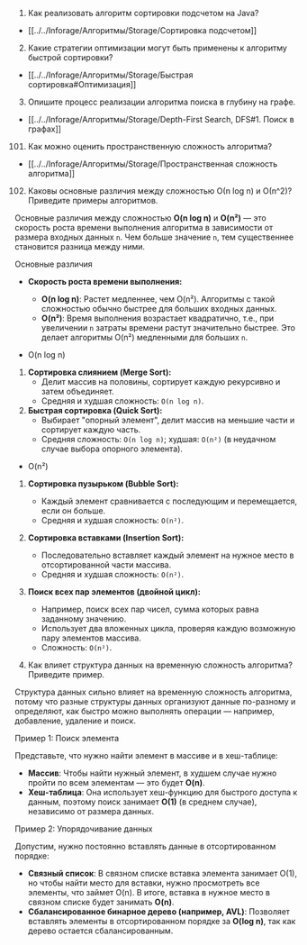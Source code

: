 1. Как реализовать алгоритм сортировки подсчетом на Java?  

- [[../../Inforage/Алгоритмы/Storage/Сортировка подсчетом]]

2. Какие стратегии оптимизации могут быть применены к алгоритму быстрой сортировки?  
- [[../../Inforage/Алгоритмы/Storage/Быстрая сортировка#Оптимизация]]

3. Опишите процесс реализации алгоритма поиска в глубину на графе.

- [[../../Inforage/Алгоритмы/Storage/Depth-First Search, DFS#1. Поиск в графах]]

101. Как можно оценить пространственную сложность алгоритма?  

- [[../../Inforage/Алгоритмы/Storage/Пространственная сложность алгоритма]]

102. Каковы основные различия между сложностью О(n log n) и О(n^2)? Приведите примеры алгоритмов.  

Основные различия между сложностью **O(n log n)** и **O(n²)** — это скорость роста времени выполнения алгоритма в зависимости от размера входных данных `n`. Чем больше значение `n`, тем существеннее становится разница между ними.

Основные различия

- **Скорость роста времени выполнения:**
    - **O(n log n)**: Растет медленнее, чем O(n²). Алгоритмы с такой сложностью обычно быстрее для больших входных данных.
    - **O(n²)**: Время выполнения возрастает квадратично, т.е., при увеличении `n` затраты времени растут значительно быстрее. Это делает алгоритмы O(n²) медленными для больших `n`.

- O(n log n)

1. **Сортировка слиянием (Merge Sort):**
    - Делит массив на половины, сортирует каждую рекурсивно и затем объединяет.
    - Средняя и худшая сложность: `O(n log n)`.
2. **Быстрая сортировка (Quick Sort):**
    - Выбирает "опорный элемент", делит массив на меньшие части и сортирует каждую часть.
    - Средняя сложность: `O(n log n)`; худшая: `O(n²)` (в неудачном случае выбора опорного элемента).

- O(n²)

1. **Сортировка пузырьком (Bubble Sort):**
    - Каждый элемент сравнивается с последующим и перемещается, если он больше.
    - Средняя и худшая сложность: `O(n²)`.
2. **Сортировка вставками (Insertion Sort):**
    - Последовательно вставляет каждый элемент на нужное место в отсортированной части массива.
    - Средняя и худшая сложность: `O(n²)`.
3. **Поиск всех пар элементов (двойной цикл):**
    - Например, поиск всех пар чисел, сумма которых равна заданному значению.
    - Использует два вложенных цикла, проверяя каждую возможную пару элементов массива.
    - Сложность: `O(n²)`.

103. Как влияет структура данных на временную сложность алгоритма? Приведите пример.

Структура данных сильно влияет на временную сложность алгоритма, потому что разные структуры данных организуют данные по-разному и определяют, как быстро можно выполнять операции — например, добавление, удаление и поиск.

Пример 1: Поиск элемента

Представьте, что нужно найти элемент в массиве и в хеш-таблице:

- **Массив**: Чтобы найти нужный элемент, в худшем случае нужно пройти по всем элементам — это будет **O(n)**.
- **Хеш-таблица**: Она использует хеш-функцию для быстрого доступа к данным, поэтому поиск занимает **O(1)** (в среднем случае), независимо от размера данных.

Пример 2: Упорядочивание данных

Допустим, нужно постоянно вставлять данные в отсортированном порядке:

- **Связный список**: В связном списке вставка элемента занимает O(1), но чтобы найти место для вставки, нужно просмотреть все элементы, что займет O(n). В итоге, вставка в нужное место в связном списке будет занимать **O(n)**.
- **Сбалансированное бинарное дерево (например, AVL)**: Позволяет вставлять элементы в отсортированном порядке за **O(log n)**, так как дерево остается сбалансированным.